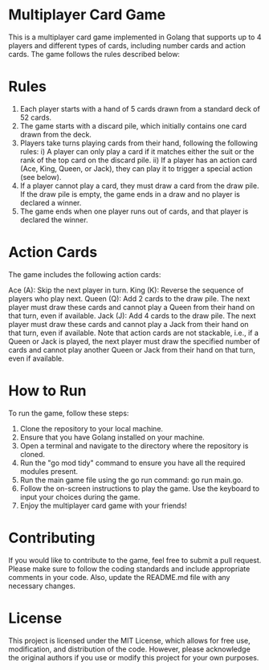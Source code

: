 # Multiplayer Card Game
This is a multiplayer card game implemented in Golang that supports up to 4 players and different types of cards, including number cards and action cards. The game follows the rules described below:

# Rules
1. Each player starts with a hand of 5 cards drawn from a standard deck of 52 cards.
2. The game starts with a discard pile, which initially contains one card drawn from the deck.
3. Players take turns playing cards from their hand, following the following rules:
    i) A player can only play a card if it matches either the suit or the rank of the top card on the discard pile.
   ii) If a player has an action card (Ace, King, Queen, or Jack), they can play it to trigger a special action (see below).
4. If a player cannot play a card, they must draw a card from the draw pile. If the draw pile is empty, the game ends in a draw and no player is declared a winner.
5. The game ends when one player runs out of cards, and that player is declared the winner.

# Action Cards
The game includes the following action cards:

Ace (A): Skip the next player in turn.
King (K): Reverse the sequence of players who play next.
Queen (Q): Add 2 cards to the draw pile. The next player must draw these cards and cannot play a Queen from their hand on that turn, even if available.
Jack (J): Add 4 cards to the draw pile. The next player must draw these cards and cannot play a Jack from their hand on that turn, even if available.
Note that action cards are not stackable, i.e., if a Queen or Jack is played, the next player must draw the specified number of cards and cannot play another Queen or Jack from their hand on that turn, even if available.

# How to Run

To run the game, follow these steps:

1. Clone the repository to your local machine.
2. Ensure that you have Golang installed on your machine.
3. Open a terminal and navigate to the directory where the repository is cloned.
4. Run the "go mod tidy" command to ensure you have all the required modules present.
5. Run the main game file using the go run command: go run main.go.
6. Follow the on-screen instructions to play the game. Use the keyboard to input your choices during the game.
7. Enjoy the multiplayer card game with your friends!


# Contributing
If you would like to contribute to the game, feel free to submit a pull request. Please make sure to follow the coding standards and include appropriate comments in your code. Also, update the README.md file with any necessary changes.

# License
This project is licensed under the MIT License, which allows for free use, modification, and distribution of the code. However, please acknowledge the original authors if you use or modify this project for your own purposes.



